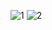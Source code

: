 
![1](https://github.com/onionhub/TIP/blob/Drafts/Gaussian0.JPG)
![2](https://github.com/onionhub/TIP/blob/Drafts/Guided0.JPG)

